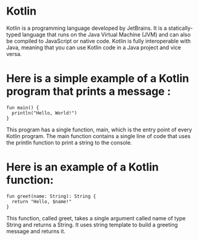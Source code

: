 # Kotlin
Kotlin is a programming language developed by JetBrains. It is a statically-typed language that runs on the Java Virtual Machine (JVM) and can also be compiled to JavaScript or native code. Kotlin is fully interoperable with Java, meaning that you can use Kotlin code in a Java project and vice versa.

# Here is a simple example of a Kotlin program that prints a message :
```
fun main() {
  println("Hello, World!")
}
```
This program has a single function, main, which is the entry point of every Kotlin program. The main function contains a single line of code that uses the println function to print a string to the console.

# Here is an example of a Kotlin function:
```
fun greet(name: String): String {
  return "Hello, $name!"
}
```
This function, called greet, takes a single argument called name of type String and returns a String. It uses string template to build a greeting message and returns it.


